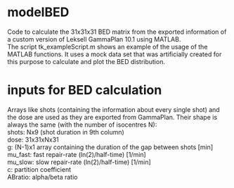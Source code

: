 # modelBED
Code to calculate the 31x31x31 BED matrix from the exported information of a custom version of Leksell GammaPlan 10.1 using MATLAB.  
The script tk_exampleScript.m shows an example of the usage of the MATLAB functions. It uses a mock data set that was artificially created for this purpose to calculate and plot the BED distribution.

# inputs for BED calculation
Arrays like shots (containing the information about every single shot) and the dose are used as they are exported from GammaPlan. Their shape is always the same (with the number of isocentres N):    
shots:    Nx9 (shot duration in 9th column)  
dose:     31x31xNx31  
g:        (N-1)x1 array containing the duration of the gap between shots [min]  
mu_fast:  fast repair-rate (ln(2)/half-time) [1/min]  
mu_slow:  slow repair-rate (ln(2)/half-time) [1/min]  
c:        partition coefficient  
ABratio:  alpha/beta ratio  
